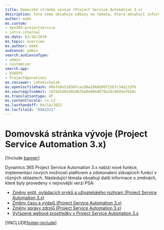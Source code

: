 ```yaml
---
title: Domovská stránka vývoje (Project Service Automation 3.x)
description: Toto téma obsahuje odkazy na témata, která obsahují informace o vývoji Dynamics 365 Project Service Automation pro (PSA) verze 3.x.
author: makk
ms.custom:
- dyn365-projectservice
- intro-internal
ms.date: 03/26/2019
ms.topic: overview
ms.author: makk
audience: admin
search.audienceType:
- admin
- customizer
search.app:
- D365PS
- ProjectOperations
ms.reviewer: johnmichalak
ms.openlocfilehash: 86bfe8e5103bfcac89a2966b99f15b7c34a213fb
ms.sourcegitcommit: c0792bd65d92db25e0e8864879a19c4b93efb10c
ms.translationtype: HT
ms.contentlocale: cs-CZ
ms.lasthandoff: 04/14/2022
ms.locfileid: "8582311"
---
```

# <a name="development-home-page-project-service-automation-3x"></a>Domovská stránka vývoje (Project Service Automation 3.x)

[!include [banner](../../includes/psa-now-project-operations.md)]

Dynamics 365 Project Service Automation 3.x nabízí nové funkce, implementaci nových možností platforem a zdokonalení stávajících funkcí v různých oblastech. Následující témata obsahují další informace o změnách, které byly provedeny v nejnovější verzi PSA:

- [Změny entit, ovládacích prvků a uživatelského rozhraní (Project Service Automation 3.x)](../developer-guides/entity-changes-v3.x.md)
- [Změny času a výdajů (Project Service Automation 3.x)](../developer-guides/time-expense-changes-v3.x.md)
- [Změny správy zdrojů (Project Service Automation 3.x)](../developer-guides/resource-management-changes-v3.x.md)
- [Vyřazené webové prostředky v Project Service Automation 3.x](../developer-guides/web-resources-deprecated-v3.x.md)


[!INCLUDE[footer-include](../../includes/footer-banner.md)]

